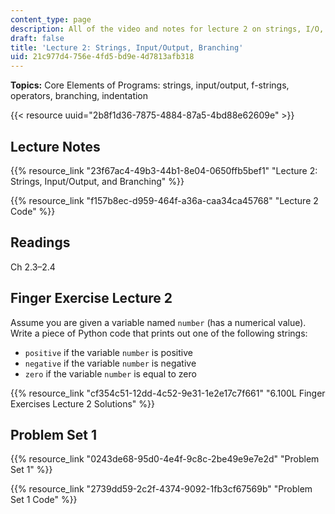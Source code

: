 ```yaml
---
content_type: page
description: All of the video and notes for lecture 2 on strings, I/O, and branching.
draft: false
title: 'Lecture 2: Strings, Input/Output, Branching'
uid: 21c977d4-756e-4fd5-bd9e-4d7813afb318
---
```

**Topics:** Core Elements of Programs: strings, input/output, f-strings, operators, branching, indentation

{{< resource uuid="2b8f1d36-7875-4884-87a5-4bd88e62609e" >}}

## Lecture Notes

{{% resource_link "23f67ac4-49b3-44b1-8e04-0650ffb5bef1" "Lecture 2: Strings, Input/Output, and Branching" %}}

{{% resource_link "f157b8ec-d959-464f-a36a-caa34ca45768" "Lecture 2 Code" %}}

## Readings

Ch 2.3–2.4

## Finger Exercise Lecture 2

Assume you are given a variable named `number` (has a numerical value). Write a piece of Python code that prints out one of the following strings: 

- `positive` if the variable `number` is positive
- `negative` if the variable `number` is negative
- `zero` if the variable `number` is equal to zero

{{% resource_link "cf354c51-12dd-4c52-9e31-1e2e17c7f661" "6.100L Finger Exercises Lecture 2 Solutions" %}}

## Problem Set 1

{{% resource_link "0243de68-95d0-4e4f-9c8c-2be49e9e7e2d" "Problem Set 1" %}}

{{% resource_link "2739dd59-2c2f-4374-9092-1fb3cf67569b" "Problem Set 1 Code" %}}
